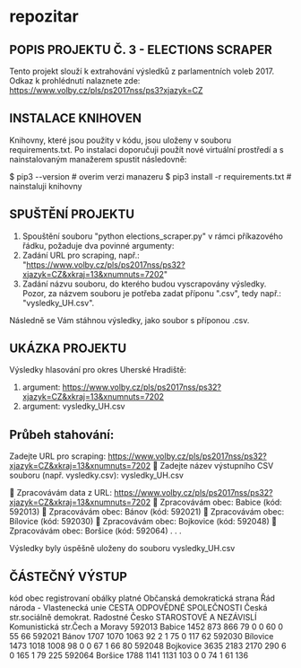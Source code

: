 # repozitar

POPIS PROJEKTU Č. 3 - ELECTIONS SCRAPER
---------------------------------------
Tento projekt slouží k extrahování výsledků z parlamentních voleb 2017. Odkaz k prohlédnutí nalaznete zde: 
https://www.volby.cz/pls/ps2017nss/ps3?xjazyk=CZ

INSTALACE KNIHOVEN
------------------
Knihovny, které jsou použity v kódu, jsou uloženy v souboru requirements.txt. Po instalaci doporučuji použít nové virtuální prostředí a s nainstalovaným manažerem spustit následovně:

$ pip3 --version                      # overim verzi manazeru
$ pip3 install -r requirements.txt    # nainstaluji knihovny

SPUŠTĚNÍ PROJEKTU
-----------------
1. Spouštění souboru "python elections_scraper.py" v rámci příkazového řádku, požaduje dva povinné argumenty:
2. Zadání URL pro scraping, např.: "https://www.volby.cz/pls/ps2017nss/ps32?xjazyk=CZ&xkraj=13&xnumnuts=7202"
3. Zadání názvu souboru, do kterého budou vyscrapovány výsledky. Pozor, za názvem souboru je potřeba zadat příponu ".csv", tedy např.: "vysledky_UH.csv".

Následně se Vám stáhnou výsledky, jako soubor s příponou .csv.

UKÁZKA PROJEKTU
---------------
Výsledky hlasování pro okres Uherské Hradiště:

1. argument: https://www.volby.cz/pls/ps2017nss/ps32?xjazyk=CZ&xkraj=13&xnumnuts=7202
2. argument: vysledky_UH.csv

Průbeh stahování:
-----------------
Zadejte URL pro scraping: https://www.volby.cz/pls/ps2017nss/ps32?xjazyk=CZ&xkraj=13&xnumnuts=7202
💾 Zadejte název výstupního CSV souboru (např. vysledky.csv): vysledky_UH.csv

📌 Zpracovávám data z URL: https://www.volby.cz/pls/ps2017nss/ps32?xjazyk=CZ&xkraj=13&xnumnuts=7202
📍 Zpracovávám obec: Babice (kód: 592013)
📍 Zpracovávám obec: Bánov (kód: 592021)
📍 Zpracovávám obec: Bílovice (kód: 592030)
📍 Zpracovávám obec: Bojkovice (kód: 592048)
📍 Zpracovávám obec: Boršice (kód: 592064)
.
.
.

Výsledky byly úspěšně uloženy do souboru vysledky_UH.csv

ČÁSTEČNÝ VÝSTUP
---------------
kód	obec	registrovaní	obálky	platné	Občanská demokratická strana	Řád národa - Vlastenecká unie	CESTA ODPOVĚDNÉ SPOLEČNOSTI	Česká str.sociálně demokrat.	Radostné Česko	STAROSTOVÉ A NEZÁVISLÍ	Komunistická str.Čech a Moravy
592013	Babice	1452	873	866	79	0	0	60	0	55	66
592021	Bánov	1707	1070	1063	92	2	1	75	0	117	62
592030	Bílovice	1473	1018	1008	98	0	0	67	1	66	80
592048	Bojkovice	3635	2183	2170	290	6	0	165	1	79	225
592064	Boršice	1788	1141	1131	103	0	0	74	1	61	136

